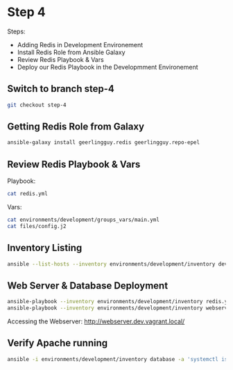 # Step 4

Steps:

* Adding Redis in Development Environement
* Install Redis Role from Ansible Galaxy
* Review Redis Playbook & Vars
* Deploy our Redis Playbook in the Developmment Environement

## Switch to branch step-4

```bash
git checkout step-4
```

## Getting Redis Role from Galaxy

```bash
ansible-galaxy install geerlingguy.redis geerlingguy.repo-epel
```

## Review Redis Playbook & Vars

Playbook:

```bash
cat redis.yml
```

Vars:

```bash
cat environments/development/groups_vars/main.yml
cat files/config.j2
```

## Inventory Listing

```bash
ansible --list-hosts --inventory environments/development/inventory development
```

## Web Server & Database Deployment

```bash
ansible-playbook --inventory environments/development/inventory redis.yml
ansible-playbook --inventory environments/development/inventory webserver.yml
```

Accessing the Webserver: http://webserver.dev.vagrant.local/

## Verify Apache running

```bash
ansible -i environments/development/inventory database -a 'systemctl is-active redis'
```
